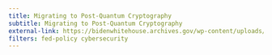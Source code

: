 ```yaml
---
title: Migrating to Post-Quantum Cryptography
subtitle: Migrating to Post-Quantum Cryptography
external-link: https://bidenwhitehouse.archives.gov/wp-content/uploads/2023/09/M-23-22-Delivering-a-Digital-First-Public-Experience.pdf
filters: fed-policy cybersecurity
---
```

